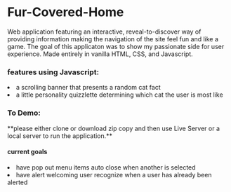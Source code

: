 <h1>Fur-Covered-Home</h1>

Web application featuring an interactive, reveal-to-discover way of providing information making the navigation of the site feel fun and like a game. The goal of this applicaton was to show my passionate side for user experience. Made entirely in vanilla HTML, CSS, and Javascript.
<h3>features using Javascript:</h3>
<li>a scrolling banner that presents a random cat fact</li>
<li>a  little personality quizzlette determining which cat the user is most like</li>

<h3>To Demo:</h3>
**please either clone or download zip copy and then use Live Server or a local server to run the application.**

<h4>current goals</h4>
<li>have pop out menu items auto close when another is selected</li>
<li>have alert welcoming user recognize when a user has already been alerted</li>

